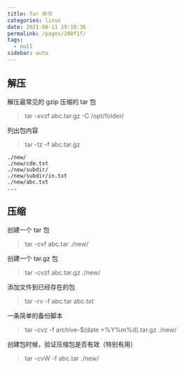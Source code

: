 ```yaml
---
title: Tar 命令
categories: linux
date: 2021-08-11 19:18:36
permalink: /pages/200f1f/
tags: 
  - null
sidebar: auto
---
```


## 解压

解压最常见的 gzip 压缩的 tar 包

>  tar -xvzf abc.tar.gz -C /opt/folder/

列出包内容

> tar -tz -f abc.tar.gz

```
./new/
./new/cde.txt
./new/subdir/
./new/subdir/in.txt
./new/abc.txt
...
```

## 压缩

创建一个 tar 包

> tar -cvf abc.tar ./new/

创建一个 tar.gz 包

> tar -cvzf abc.tar.gz ./new/

添加文件到已经存在的包

> tar -rv -f abc.tar abc.txt

一条简单的备份脚本

> tar -cvz -f archive-$(date +%Y%m%d).tar.gz ./new/

创建包时候，验证压缩包是否有效（特别有用）

> tar -cvW -f abc.tar ./new/